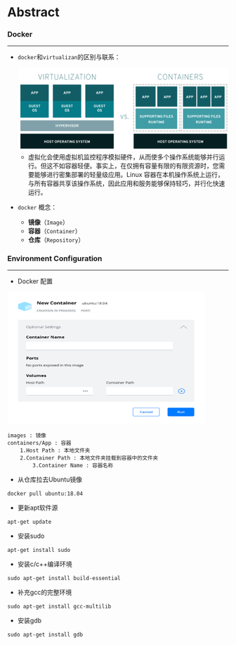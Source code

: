 # Abstract



### Docker

***

* `docker`和`virtualizan`的区别与联系：

  <img src="https://github.com/Ganliber/CSAPP/blob/main/images/docker_and_virtualization.png" style="zoom:50%"/>

  * 虚拟化会使用虚拟机监控程序模拟硬件，从而使多个操作系统能够并行运行。但这不如容器轻便。事实上，在仅拥有容量有限的有限资源时，您需要能够进行密集部署的轻量级应用。Linux 容器在本机操作系统上运行，与所有容器共享该操作系统，因此应用和服务能够保持轻巧，并行化快速运行。

* `docker` 概念：

  * **镜像**（`Image`）
  * **容器**（`Container`）
  * **仓库**（`Repository`）



### Environment Configuration

***

* Docker 配置

<img src="https://github.com/Ganliber/CSAPP/blob/main/images/ini_env.png" width = "450" height = "300"/>

```
images : 镜像
containers/App : 容器
	1.Host Path : 本地文件夹
	2.Container Path : 本地文件夹挂载到容器中的文件夹
        3.Container Name : 容器名称
```

* 从仓库拉去Ubuntu镜像

```
docker pull ubuntu:18.04
```

* 更新apt软件源

```
apt-get update
```

* 安装sudo

```
apt-get install sudo
```

* 安装c/c++编译环境

```
sudo apt-get install build-essential
```

* 补充gcc的完整环境

```
sudo apt-get install gcc-multilib
```

* 安装gdb

```
sudo apt-get install gdb
```













